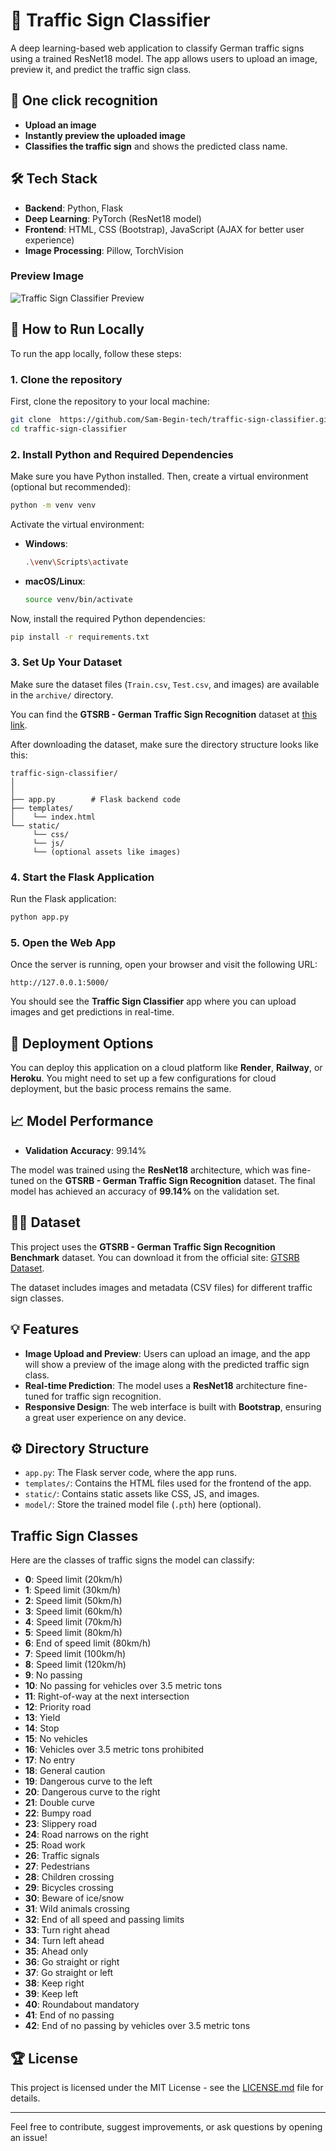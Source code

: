 
# 🚦 Traffic Sign Classifier

A deep learning-based web application to classify German traffic signs using a trained ResNet18 model. The app allows users to upload an image, preview it, and predict the traffic sign class.

## 📸 One click recognition
- **Upload an image**
- **Instantly preview the uploaded image**
- **Classifies the traffic sign** and shows the predicted class name.

## 🛠️ Tech Stack

- **Backend**: Python, Flask
- **Deep Learning**: PyTorch (ResNet18 model)
- **Frontend**: HTML, CSS (Bootstrap), JavaScript (AJAX for better user experience)
- **Image Processing**: Pillow, TorchVision



### Preview Image

![Traffic Sign Classifier Preview](previews/img1.png)



## 📝 How to Run Locally

To run the app locally, follow these steps:

### 1. Clone the repository

First, clone the repository to your local machine:

```bash
git clone  https://github.com/Sam-Begin-tech/traffic-sign-classifier.git
cd traffic-sign-classifier
```

### 2. Install Python and Required Dependencies

Make sure you have Python installed. Then, create a virtual environment (optional but recommended):

```bash
python -m venv venv
```

Activate the virtual environment:

- **Windows**:
  ```bash
  .\venv\Scripts\activate
  ```

- **macOS/Linux**:
  ```bash
  source venv/bin/activate
  ```

Now, install the required Python dependencies:

```bash
pip install -r requirements.txt
```

### 3. Set Up Your Dataset

Make sure the dataset files (`Train.csv`, `Test.csv`, and images) are available in the `archive/` directory.

You can find the **GTSRB - German Traffic Sign Recognition** dataset at [this link](https://www.kaggle.com/datasets/meowmeowmeowmeowmeow/gtsrb-german-traffic-sign/data).

After downloading the dataset, make sure the directory structure looks like this:

```
traffic-sign-classifier/
│
│
├── app.py        # Flask backend code
├── templates/
│    └── index.html
└── static/
     └── css/
     └── js/
     └── (optional assets like images)
```

### 4. Start the Flask Application

Run the Flask application:

```bash
python app.py
```

### 5. Open the Web App

Once the server is running, open your browser and visit the following URL:

```
http://127.0.0.1:5000/
```

You should see the **Traffic Sign Classifier** app where you can upload images and get predictions in real-time.

## 🚀 Deployment Options

You can deploy this application on a cloud platform like **Render**, **Railway**, or **Heroku**. You might need to set up a few configurations for cloud deployment, but the basic process remains the same.

## 📈 Model Performance

- **Validation Accuracy**: 99.14%

The model was trained using the **ResNet18** architecture, which was fine-tuned on the **GTSRB - German Traffic Sign Recognition** dataset. The final model has achieved an accuracy of **99.14%** on the validation set.

## 🧑‍💻 Dataset

This project uses the **GTSRB - German Traffic Sign Recognition Benchmark** dataset. You can download it from the official site: [GTSRB Dataset](http://benchmark.ini.rub.de/?section=gtsrb&subsection=dataset).

The dataset includes images and metadata (CSV files) for different traffic sign classes.

## 💡 Features

- **Image Upload and Preview**: Users can upload an image, and the app will show a preview of the image along with the predicted traffic sign class.
- **Real-time Prediction**: The model uses a **ResNet18** architecture fine-tuned for traffic sign recognition.
- **Responsive Design**: The web interface is built with **Bootstrap**, ensuring a great user experience on any device.

## ⚙️ Directory Structure

- `app.py`: The Flask server code, where the app runs.
- `templates/`: Contains the HTML files used for the frontend of the app.
- `static/`: Contains static assets like CSS, JS, and images.
- `model/`: Store the trained model file (`.pth`) here (optional).




## Traffic Sign Classes

Here are the classes of traffic signs the model can classify:

- **0**: Speed limit (20km/h)
- **1**: Speed limit (30km/h)
- **2**: Speed limit (50km/h)
- **3**: Speed limit (60km/h)
- **4**: Speed limit (70km/h)
- **5**: Speed limit (80km/h)
- **6**: End of speed limit (80km/h)
- **7**: Speed limit (100km/h)
- **8**: Speed limit (120km/h)
- **9**: No passing
- **10**: No passing for vehicles over 3.5 metric tons
- **11**: Right-of-way at the next intersection
- **12**: Priority road
- **13**: Yield
- **14**: Stop
- **15**: No vehicles
- **16**: Vehicles over 3.5 metric tons prohibited
- **17**: No entry
- **18**: General caution
- **19**: Dangerous curve to the left
- **20**: Dangerous curve to the right
- **21**: Double curve
- **22**: Bumpy road
- **23**: Slippery road
- **24**: Road narrows on the right
- **25**: Road work
- **26**: Traffic signals
- **27**: Pedestrians
- **28**: Children crossing
- **29**: Bicycles crossing
- **30**: Beware of ice/snow
- **31**: Wild animals crossing
- **32**: End of all speed and passing limits
- **33**: Turn right ahead
- **34**: Turn left ahead
- **35**: Ahead only
- **36**: Go straight or right
- **37**: Go straight or left
- **38**: Keep right
- **39**: Keep left
- **40**: Roundabout mandatory
- **41**: End of no passing
- **42**: End of no passing by vehicles over 3.5 metric tons


## 🏆 License

This project is licensed under the MIT License - see the [LICENSE.md](LICENSE) file for details.

---

Feel free to contribute, suggest improvements, or ask questions by opening an issue!
